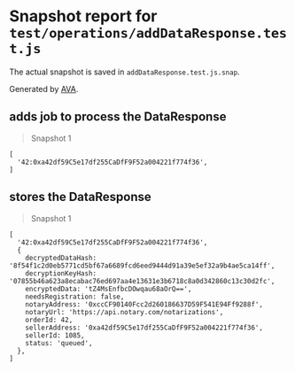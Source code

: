 # Snapshot report for `test/operations/addDataResponse.test.js`

The actual snapshot is saved in `addDataResponse.test.js.snap`.

Generated by [AVA](https://ava.li).

## adds job to process the DataResponse

> Snapshot 1

    [
      '42:0xa42df59C5e17df255CaDfF9F52a004221f774f36',
    ]

## stores the DataResponse

> Snapshot 1

    [
      '42:0xa42df59C5e17df255CaDfF9F52a004221f774f36',
      {
        decryptedDataHash: '8f54f1c2d0eb5771cd5bf67a6689fcd6eed9444d91a39e5ef32a9b4ae5ca14ff',
        decryptionKeyHash: '07855b46a623a8ecabac76ed697aa4e13631e3b6718c8a0d342860c13c30d2fc',
        encryptedData: 'tZ4MsEnfbcDOwqau68aOrQ==',
        needsRegistration: false,
        notaryAddress: '0xccCF90140Fcc2d260186637D59F541E94Ff9288f',
        notaryUrl: 'https://api.notary.com/notarizations',
        orderId: 42,
        sellerAddress: '0xa42df59C5e17df255CaDfF9F52a004221f774f36',
        sellerId: 1085,
        status: 'queued',
      },
    ]
